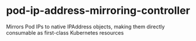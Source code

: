 # pod-ip-address-mirroring-controller
Mirrors Pod IPs to native IPAddress objects, making them directly consumable as first-class Kubernetes resources
